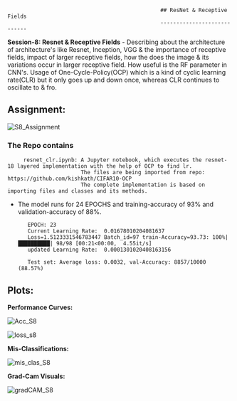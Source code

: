                                                     ## ResNet & Receptive Fields
                                                    ----------------------------

**Session-8: Resnet & Receptive Fields** - Describing about the architecture of architecture's like Resnet, Inception, VGG & the importance of receptive fields, impact of larger receptive fields, how the does the image & its variations occur in larger receptive field. How useful is the RF parameter in CNN's. Usage of One-Cycle-Policy(OCP) which is a kind of cyclic learning rate(CLR) but it only goes up and down once, whereas CLR continues to oscillate to & fro.

Assignment: 
----------
 ![S8_Assignment](https://user-images.githubusercontent.com/60026221/225386747-bd7194b0-35d9-44da-bfa8-626050e7b7eb.JPG)



### The Repo contains 

         resnet_clr.ipynb: A Jupyter notebook, which executes the resnet-18 layered implementation with the help of OCP to find lr.
                           The files are being imported from repo:  https://github.com/kishkath/CIFAR10-OCP
                           The complete implementation is based on importing files and classes and its methods. 
                             
      
      
* The model runs for 24 EPOCHS and training-accuracy of 93% and validation-accuracy of 88%.

         EPOCH: 23
         Current Learning Rate:  0.01678010204081637
         Loss=1.5123331546783447 Batch_id=97 train-Accuracy=93.73: 100%|██████████| 98/98 [00:21<00:00,  4.55it/s]
         updated Learning Rate:  0.0001301020408163156

         Test set: Average loss: 0.0032, val-Accuracy: 8857/10000 (88.57%)



Plots: 
------

**Performance Curves:**

![Acc_S8](https://user-images.githubusercontent.com/60026221/225387494-bf5e7236-629c-4a4a-b4e2-d2f50385d839.JPG)


![loss_s8](https://user-images.githubusercontent.com/60026221/225387502-3e00955a-6560-4375-a752-641fba041a21.JPG)

**Mis-Classifications:**

![mis_clas_S8](https://user-images.githubusercontent.com/60026221/225387662-6f9d339f-8237-478c-8fa3-f28a315d5f9d.JPG)

**Grad-Cam Visuals:**

![gradCAM_S8](https://user-images.githubusercontent.com/60026221/225387767-cd77aa71-e224-4962-a469-ab541b705645.JPG)



 
      



